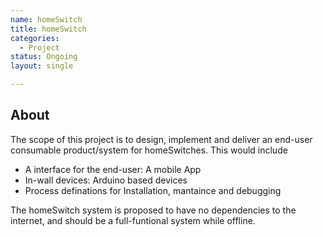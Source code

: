 ```yaml
---
name: homeSwitch
title: homeSwitch
categories:
  - Project
status: Ongoing
layout: single

---
```


## About
The scope of this project is to design, implement and deliver an end-user consumable product/system for homeSwitches. This would include
 - A interface for the end-user: A mobile App
 - In-wall devices: Arduino based devices
 - Process definations for Installation, mantaince and debugging

The homeSwitch system is proposed to have no dependencies to the internet, and should be a full-funtional system while offline.
